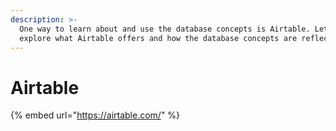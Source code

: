 ```yaml
---
description: >-
  One way to learn about and use the database concepts is Airtable. Let's
  explore what Airtable offers and how the database concepts are reflected here.
---
```


# Airtable

{% embed url="https://airtable.com/" %}



